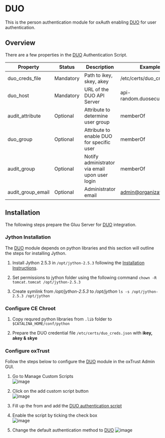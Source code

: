 # DUO 
This is the person authentication module for oxAuth enabling [DUO][duo] for 
user authentication.

## Overview
There are a few properties in the [DUO][duo] Authentication Script.

|	Property	|Status		|	Description	|	Example		|
|-----------------------|---------------|-----------------------|-----------------------|
|duo_creds_file		|Mandatory     |Path to ikey, skey, akey|/etc/certs/duo_creds.json|
|duo_host		|Mandatory    |URL of the DUO API Server|api-random.duosecurity.com|
|audit_attribute	|Optional|Attribute to determine user group|memberOf		|
|duo_group		|Optional|Attribute to enable DUO for specific user|memberOf	|
|audit_group		|Optional|Notify administrator via email upon user login|memberOf|
|audit_group_email	|Optional|Administrator email		| admin@organization.com|

## Installation
The following steps prepare the Gluu Server for [DUO][duo] integration.

### Jython Installation
The [DUO][duo] module depends on python libraries and this section will outline the steps for installing Jython.

1. Install Jython 2.5.3 in `/opt/jython-2.5.3` following the [Installation Instructions](http://wiki.python.org/jython/InstallationInstructions).

2. Set permissions to jython folder using the following command
`chown -R tomcat.tomcat /opt/jython-2.5.3`

3. Create symlink from _/opt/jython-2.5.3_ to _/opt/jython_
`ls -s /opt/jython-2.5.3 /opt/jython`

### Configure CE Chroot

1. Copy requred python libraries from `.lib` folder to `$CATALINA_HOME/conf/python`

2. Prepare the DUO credential file `/etc/certs/duo_creds.json` with **ikey, akey & skye**

### Configure oxTrust
Follow the steps below to configure the [DUO][duo] module in the oxTrust Admin GUI.

1. Go to Manage Custom Scripts  
![image](https://raw.githubusercontent.com/GluuFederation/docs/master/sources/img/2.4/config-script_menu.png)

2. Click on the add custom script button   
![image](https://raw.githubusercontent.com/GluuFederation/docs/master/sources/img/2.4/config-script_add.png)

3. Fill up the from and add the [DUO authentication script](https://raw.githubusercontent.com/GluuFederation/oxAuth/master/Server/integrations/duo/DuoExternalAuthenticator.py)

4. Enable the script by ticking the check box  
![image](https://raw.githubusercontent.com/GluuFederation/docs/master/sources/img/2.4/config-script_enable.png)

5. Change the default authentication method to [DUO][duo]
![image](https://raw.githubusercontent.com/GluuFederation/docs/master/sources/img/2.4/admin_auth_duo.png)

[duo]: https://www.duosecurity.com "Duo Authentication"
